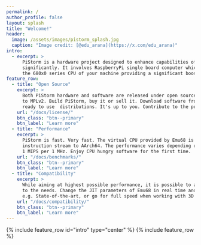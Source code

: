 ```yaml
---
permalink: /
author_profile: false
layout: splash
title: "Welcome!"
header:
  image: /assets/images/pistorm_splash.jpg
  caption: "Image credit: [@edu_arana](https://x.com/edu_arana)"
intro:
  - excerpt: >
      PiStorm is a hardware project designed to enhance capabilities of your Amiga 
      significantly. It involves RaspberryPi single board computer which replaces
      the 680x0 series CPU of your machine providing a significant boost in performance.
feature_row:
  - title: "Open Source"
    excerpt: >
      Both PiStorm hardware and software are released under open source licenses ranging from BSD-alike
      to MPLv2. Build PiStorm, buy it or sell it. Download software from GitHub free of charge or sarch for 
      ready to use  distributions. It's up to you. Contribute to the project if you like, too.
    url: "/docs/license/"
    btn_class: "btn--primary"
    btn_label: "Learn more"
  - title: "Performance"
    excerpt: >
      PiStorm is fast. Very fast. The virtual CPU provided by Emu68 is a bare-metal JIT solution translating m68k
      instruction stream to AArch64. The performance varies depending on the translate code and can go as high as 
      1 MIPS per 1 MHz. Enjoy CPU hungry software for the first time.
    url: "/docs/benchmarks/"
    btn_class: "btn--primary"
    btn_label: "Learn more"
  - title: "Compatibility"
    excerpt: >
      While aiming at highest possible performance, it is possible to adjust speed of the virtual CPU according
      to the needs. Change the JIT parameters of Emu68 in real time and watch old CPU sensitive demos like 
      e.g. State-of-the-art, or go for full speed when working with 3D software.
    url: "/docs/compatibility/"
    btn_class: "btn--primary"
    btn_label: "Learn more"
---
```

{% include feature_row id="intro" type="center" %}
{% include feature_row %}
